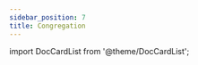 ```yaml
---
sidebar_position: 7
title: Congregation
---
```


import DocCardList from '@theme/DocCardList';

<DocCardList />
